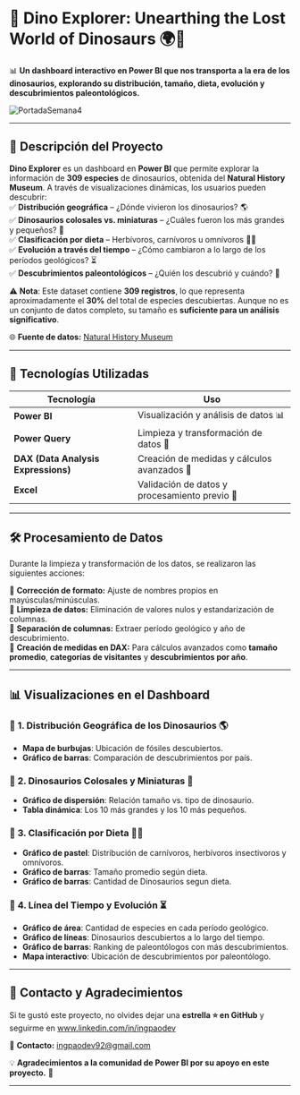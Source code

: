 # 🦖 **Dino Explorer: Unearthing the Lost World of Dinosaurs** 🌍🔬  

📊 **Un dashboard interactivo en Power BI que nos transporta a la era de los dinosaurios, explorando su distribución, tamaño, dieta, evolución y descubrimientos paleontológicos.**  

![PortadaSemana4](https://github.com/user-attachments/assets/80892b56-cdaf-44de-8fed-bbba5c4c44ee)

---  

## 📌 **Descripción del Proyecto**  

**Dino Explorer** es un dashboard en **Power BI** que permite explorar la información de **309 especies** de dinosaurios, obtenida del **Natural History Museum**. A través de visualizaciones dinámicas, los usuarios pueden descubrir:  
✅ **Distribución geográfica** – ¿Dónde vivieron los dinosaurios? 🌎  
✅ **Dinosaurios colosales vs. miniaturas** – ¿Cuáles fueron los más grandes y pequeños? 📏  
✅ **Clasificación por dieta** – Herbívoros, carnívoros u omnívoros 🥩🌿  
✅ **Evolución a través del tiempo** – ¿Cómo cambiaron a lo largo de los períodos geológicos? ⏳  
✅ **Descubrimientos paleontológicos** – ¿Quién los descubrió y cuándo? 🏺  

⚠️ **Nota**: Este dataset contiene **309 registros**, lo que representa aproximadamente el **30%** del total de especies descubiertas. Aunque no es un conjunto de datos completo, su tamaño es **suficiente para un análisis significativo**.  

🌐 **Fuente de datos:** [Natural History Museum](https://www.nhm.ac.uk/discover.html)  

---

## 🚀 **Tecnologías Utilizadas**  

| Tecnología | Uso |
|------------|--------------------------------|
| **Power BI** | Visualización y análisis de datos 📊 |
| **Power Query** | Limpieza y transformación de datos 🧹 |
| **DAX (Data Analysis Expressions)** | Creación de medidas y cálculos avanzados 🔢 |
| **Excel** | Validación de datos y procesamiento previo 📑 |

---

## 🛠 **Procesamiento de Datos**  

Durante la limpieza y transformación de los datos, se realizaron las siguientes acciones:  

🔹 **Corrección de formato:** Ajuste de nombres propios en mayúsculas/minúsculas.  
🔹 **Limpieza de datos:** Eliminación de valores nulos y estandarización de columnas.  
🔹 **Separación de columnas:** Extraer período geológico y año de descubrimiento.  
🔹 **Creación de medidas en DAX:** Para cálculos avanzados como **tamaño promedio**, **categorías de visitantes** y **descubrimientos por año**.  
 
---

## 📊 **Visualizaciones en el Dashboard**  

### 📌 **1. Distribución Geográfica de los Dinosaurios** 🌎  
- **Mapa de burbujas**: Ubicación de fósiles descubiertos.  
- **Gráfico de barras**: Comparación de descubrimientos por país.  

### 📌 **2. Dinosaurios Colosales y Miniaturas** 📏  
- **Gráfico de dispersión**: Relación tamaño vs. tipo de dinosaurio.  
- **Tabla dinámica**: Los 10 más grandes y los 10 más pequeños.  

### 📌 **3. Clasificación por Dieta** 🥩🌿  
- **Gráfico de pastel**: Distribución de carnívoros, herbívoros insectivoros y omnívoros.  
- **Gráfico de barras**: Tamaño promedio según dieta.
- **Gráfico de barras**: Cantidad de Dinosaurios segun dieta. 

### 📌 **4. Línea del Tiempo y Evolución** ⏳  
- **Gráfico de área**: Cantidad de especies en cada período geológico.  
- **Gráfico de líneas**: Dinosaurios descubiertos a lo largo del tiempo.  
- **Gráfico de barras**: Ranking de paleontólogos con más descubrimientos.  
- **Mapa interactivo**: Ubicación de descubrimientos por paleontólogo.  

---

## 📩 **Contacto y Agradecimientos**  

Si te gustó este proyecto, no olvides dejar una **estrella ⭐ en GitHub** y seguirme en www.linkedin.com/in/ingpaodev 

📧 **Contacto:** ingpaodev92@gmail.com 

💡 **Agradecimientos a la comunidad de Power BI por su apoyo en este proyecto.** 🚀  

---

